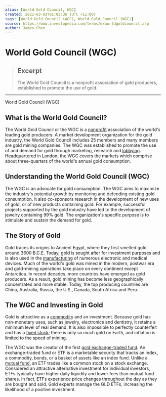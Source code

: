 ```yaml
---
alias: [World Gold Council, WGC]
created: 2021-03-03T01:03:36 (UTC +11:00)
tags: [World Gold Council (WGC), World Gold Council (WGC)]
source: https://www.investopedia.com/terms/w/worldgoldcouncil.asp
author: James Chen
---
```


# World Gold Council (WGC)

> ## Excerpt
> The World Gold Council is a nonprofit association of gold producers, established to promote the use of gold.

---

World Gold Council (WGC)
## What is the World Gold Council?

The World Gold Council or the WGC is a [nonprofit](https://www.investopedia.com/terms/n/non-profitorganization.asp) association of the world's leading gold producers. A market development organization for the gold industry, the World Gold Council includes 25 members and many members are gold mining companies. The WGC was established to promote the use of and demand for gold through marketing, research and [lobbying](https://www.investopedia.com/terms/l/lobby.asp). Headquartered in London, the WGC covers the markets which comprise about three-quarters of the world's annual gold consumption.

## Understanding the World Gold Council (WGC)

The WGC is an advocate for gold consumption. The WGC aims to maximize the industry's potential growth by monitoring and defending existing gold consumption. It also co-sponsors research in the development of new uses of gold, or of new products containing gold. For example, successful projects supported by the gold industry have led to the development of jewelry containing 99% gold. The organization's specific purpose is to stimulate and sustain the demand for gold.

## The Story of Gold

Gold traces its origins to Ancient Egypt, where they first smelted gold around 3600 B.C.E. Today, gold is sought after for investment purposes and is also used in the [manufacturing](https://www.investopedia.com/terms/m/manufacturing-production.asp) of numerous electronic and medical devices. Much of the world's gold was mined in the modern, postwar era and gold-mining operations take place on every continent except Antarctica. In recent decades, more countries have emerged as gold producers. As a result, gold mining has become less geographically concentrated and more stable. Today, the top producing countries are China, Australia, Russia, the U.S., Canada, South Africa and Peru.            

## The WGC and Investing in Gold

Gold is attractive as a [commodity](https://www.investopedia.com/terms/c/commodity.asp) and an investment. Because gold has non-monetary uses, such as jewelry, electronics and dentistry, it retains a minimum level of real demand. It is also impossible to perfectly counterfeit and has a [fixed stock](https://www.investopedia.com/terms/f/fixedasset.asp); there is only so much gold on Earth, and inflation is limited to the speed of mining.

The WGC was the creator of the first [gold exchange-traded fund](https://www.investopedia.com/terms/g/gold_fund.asp). An exchange-traded fund or ETF is a marketable security that tracks an index, a commodity, bonds, or a basket of assets like an index fund. Unlike a [mutual fund](https://www.investopedia.com/terms/m/mutualfund.asp), an ETF trades like a common stock on a stock exchange. Considered an attractive alternative investment for individual investors, ETFs typically have higher daily liquidity and lower fees than mutual fund shares. In fact, ETFs experience price changes throughout the day as they are bought and sold. Gold experts manage the GLD ETFs, increasing the likelihood of a positive investment.
